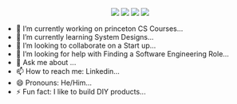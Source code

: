 <p align="center">
<a href= "https://linkedin.com/in/jerry-velazquez-8540b9bb/"><img src="https://img.icons8.com/nolan/50/linkedin.png"/></a>
<a href= "https://twitter.com/JvScripts_"><img src="https://img.icons8.com/cute-clipart/50/000000/twitter.png"/></a>
<a href= "https://medium.com/@jvr572"><img src="https://img.icons8.com/ios-filled/50/000000/medium-logo.png"/></a>
<a href= "https://www.jerryvee.com/"><img src="https://img.icons8.com/nolan/50/web.png"/></a>

</p>


- 🔭 I’m currently working on princeton CS Courses...
- 🌱 I’m currently learning System Designs...
- 👯 I’m looking to collaborate on a Start up...
- 🤔 I’m looking for help with Finding a Software Engineering Role...
- 💬 Ask me about ...
- 📫 How to reach me: Linkedin...
- 😄 Pronouns: He/Him...
- ⚡ Fun fact: I like to build DIY products...

